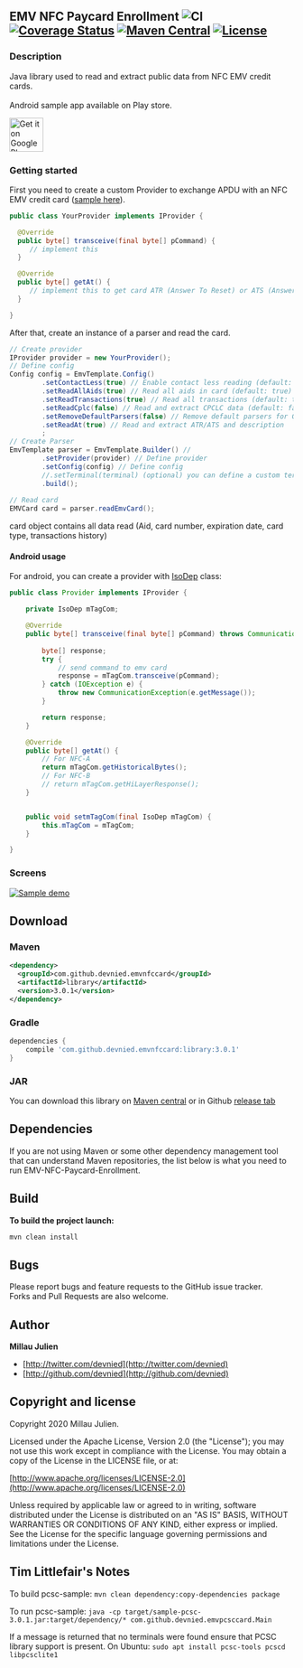 ## EMV NFC Paycard Enrollment ![CI](https://github.com/devnied/EMV-NFC-Paycard-Enrollment/workflows/CI/badge.svg) [![Coverage Status](https://coveralls.io/repos/github/devnied/EMV-NFC-Paycard-Enrollment/badge.svg?branch=master)](https://coveralls.io/github/devnied/EMV-NFC-Paycard-Enrollment?branch=master) [![Maven Central](https://maven-badges.herokuapp.com/maven-central/com.github.devnied.emvnfccard/library/badge.svg?style=flat)](https://maven-badges.herokuapp.com/maven-central/com.github.devnied.emvnfccard/library) [![License](http://img.shields.io/:license-apache-blue.svg)](http://www.apache.org/licenses/LICENSE-2.0.html)
### Description
Java library used to read and extract public data from NFC EMV credit cards.<br/>
<br/>
Android sample app available on Play store.

<a href="https://play.google.com/store/apps/details?id=com.github.devnied.emvnfccard.pro&utm_source=global_co&utm_medium=prtnr&utm_content=Mar2515&utm_campaign=PartBadge&pcampaignid=MKT-AC-global-none-all-co-pr-py-PartBadges-Oct1515-1"><img height="60px" alt="Get it on Google Play" src="https://play.google.com/intl/en_us/badges/images/apps/en-play-badge.png" /></a>

### Getting started

First you need to create a custom Provider to exchange APDU with an NFC EMV credit card ([sample here](https://github.com/devnied/EMV-NFC-Paycard-Enrollment/blob/master/sample-pcsc/src/main/java/com/github/devnied/emvpcsccard/PcscProvider.java)).
```java
public class YourProvider implements IProvider {

  @Override
  public byte[] transceive(final byte[] pCommand) {
	 // implement this
  }

  @Override
  public byte[] getAt() {
     // implement this to get card ATR (Answer To Reset) or ATS (Answer To Select)
  }

}
```

After that, create an instance of a parser and read the card.
```java
// Create provider
IProvider provider = new YourProvider();
// Define config
Config config = EmvTemplate.Config()
		.setContactLess(true) // Enable contact less reading (default: true)
		.setReadAllAids(true) // Read all aids in card (default: true)
		.setReadTransactions(true) // Read all transactions (default: true)
		.setReadCplc(false) // Read and extract CPCLC data (default: false)
		.setRemoveDefaultParsers(false) // Remove default parsers for GeldKarte and EmvCard (default: false)
		.setReadAt(true) // Read and extract ATR/ATS and description
		; 
// Create Parser
EmvTemplate parser = EmvTemplate.Builder() //
		.setProvider(provider) // Define provider
		.setConfig(config) // Define config
		//.setTerminal(terminal) (optional) you can define a custom terminal implementation to create APDU
		.build();
		
// Read card
EMVCard card = parser.readEmvCard();
```
card object contains all data read (Aid, card number, expiration date, card type, transactions history)

#### Android usage
For android, you can create a provider with [IsoDep](https://developer.android.com/reference/android/nfc/tech/IsoDep) class:
```java
public class Provider implements IProvider {

	private IsoDep mTagCom;

	@Override
	public byte[] transceive(final byte[] pCommand) throws CommunicationException {
		
		byte[] response;
		try {
			// send command to emv card
			response = mTagCom.transceive(pCommand);
		} catch (IOException e) {
			throw new CommunicationException(e.getMessage());
		}

		return response;
	}

	@Override
	public byte[] getAt() {
        // For NFC-A
		return mTagCom.getHistoricalBytes();
		// For NFC-B
        // return mTagCom.getHiLayerResponse();
	}


	public void setmTagCom(final IsoDep mTagCom) {
		this.mTagCom = mTagCom;
	}

}
```

### Screens

[![Sample demo](https://raw.githubusercontent.com/devnied/EMV-NFC-Paycard-Enrollment/master/images/demo.gif)](https://raw.githubusercontent.com/devnied/EMV-NFC-Paycard-Enrollment/master/images/demo.gif)

## Download

### Maven
```xml
<dependency>
  <groupId>com.github.devnied.emvnfccard</groupId>
  <artifactId>library</artifactId>
  <version>3.0.1</version>
</dependency>
```

### Gradle
```groovy
dependencies {
	compile 'com.github.devnied.emvnfccard:library:3.0.1'
}
```

### JAR
You can download this library on [Maven central](http://search.maven.org/#search%7Cga%7C1%7Cemvnfccard) or in Github [release tab](https://github.com/devnied/EMV-NFC-Paycard-Enrollment/releases)

## Dependencies

If you are not using Maven or some other dependency management tool that can understand Maven repositories, the list below is what you need to run EMV-NFC-Paycard-Enrollment.

## Build
**To build the project launch:**
```xml
mvn clean install
```
## Bugs

Please report bugs and feature requests to the GitHub issue tracker.<br/>
Forks and Pull Requests are also welcome.

## Author

**Millau Julien**

+ [http://twitter.com/devnied](http://twitter.com/devnied)
+ [http://github.com/devnied](http://github.com/devnied)


## Copyright and license

Copyright 2020 Millau Julien.

Licensed under the Apache License, Version 2.0 (the "License");
you may not use this work except in compliance with the License.
You may obtain a copy of the License in the LICENSE file, or at:

  [http://www.apache.org/licenses/LICENSE-2.0](http://www.apache.org/licenses/LICENSE-2.0)

Unless required by applicable law or agreed to in writing, software
distributed under the License is distributed on an "AS IS" BASIS,
WITHOUT WARRANTIES OR CONDITIONS OF ANY KIND, either express or implied.
See the License for the specific language governing permissions and
limitations under the License.

## Tim Littlefair's Notes

To build pcsc-sample:
```mvn clean dependency:copy-dependencies package```

To run pcsc-sample:
```java -cp target/sample-pcsc-3.0.1.jar:target/dependency/* com.github.devnied.emvpcsccard.Main```

If a message is returned that no terminals were found ensure that PCSC library support is present.
On Ubuntu:
```sudo apt install pcsc-tools pcscd libpcsclite1```

